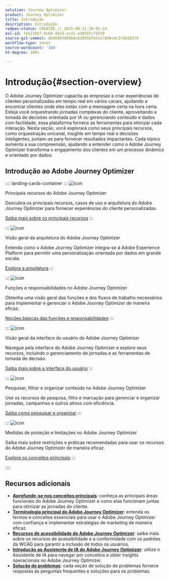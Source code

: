 ```yaml
---
solution: Journey Optimizer
product: Journey Optimizer
title: Introdução
description: Introdução
redpen-status: CREATED_||_2025-08-11_20-05-24
exl-id: fee218bf-8c60-442d-ac41-a3856fc71b70
source-git-commit: d5d6903966b0c62095bfb5a17d94c4c3f4b18379
workflow-type: tm+mt
source-wordcount: '384'
ht-degree: 100%

---
```


# Introdução{#section-overview}

O Adobe Journey Optimizer capacita as empresas a criar experiências de clientes personalizadas em tempo real em vários canais, ajudando a encontrar clientes onde eles estão com a mensagem certa na hora certa. Esteja você orquestrando jornadas complexas do cliente, aproveitando a tomada de decisões orientada por IA ou gerenciando conteúdo e dados com facilidade, essa plataforma fornece as ferramentas para otimizar cada interação. Nesta seção, você explorará como seus principais recursos, como orquestração onicanal, insights em tempo real e decisões inteligentes, juntam-se para fornecer resultados impactantes. Cada tópico aumenta a sua compreensão, ajudando a entender como o Adobe Journey Optimizer transforma o engajamento dos clientes em um processo dinâmico e orientado por dados.

## Introdução ao Adobe Journey Optimizer

:::: landing-cards-container
:::
![icon](https://cdn.experienceleague.adobe.com/icons/book.svg?lang=pt-BR)

Principais recursos do Adobe Journey Optimizer

Descubra os principais recursos, casos de uso e arquitetura do Adobe Journey Optimizer para fornecer experiências do cliente personalizadas.

[Saiba mais sobre os principais recursos](../using/start/get-started.md)
:::

:::
![icon](https://cdn.experienceleague.adobe.com/icons/code-branch.svg?lang=pt-BR)

Visão geral da arquitetura do Adobe Journey Optimizer

Entenda como o Adobe Journey Optimizer integra-se à Adobe Experience Platform para permitir uma personalização orientada por dados em grande escala.

[Explore a arquitetura](../using/start/architecture-concepts-redpen.md)
:::

:::
![icon](https://cdn.experienceleague.adobe.com/icons/list-check.svg?lang=pt-BR)

Funções e responsabilidades no Adobe Journey Optimizer

Obtenha uma visão geral das funções e dos fluxos de trabalho necessários para implementar e gerenciar o Adobe Journey Optimizer de maneira eficaz.

[Noções básicas das funções e responsabilidades](../using/start/quick-start.md)
:::

:::
![icon](https://cdn.experienceleague.adobe.com/icons/gear.svg?lang=pt-BR)

Visão geral da interface do usuário do Adobe Journey Optimizer

Navegue pela interface do Adobe Journey Optimizer e explore seus recursos, incluindo o gerenciamento de jornadas e as ferramentas de tomada de decisão.

[Saiba mais sobre a interface do usuário](../using/start/user-interface.md)
:::

:::
![icon](https://cdn.experienceleague.adobe.com/icons/circle-play.svg?lang=pt-BR)

Pesquisar, filtrar e organizar conteúdo no Adobe Journey Optimizer

Use os recursos de pesquisa, filtro e marcação para gerenciar e organizar jornadas, campanhas e outros ativos com eficiência.

[Saiba como pesquisar e organizar](../using/start/search-filter-categorize.md)
:::

:::
![icon](https://cdn.experienceleague.adobe.com/icons/puzzle-piece.svg?lang=pt-BR)

Medidas de proteção e limitações no Adobe Journey Optimizer

Saiba mais sobre restrições e práticas recomendadas para usar os recursos do Adobe Journey Optimizer de maneira eficaz.

[Explore os conceitos principais](../using/start/guardrails.md)
:::

::::


## Recursos adicionais

- **[Aprofunde-se nos conceitos principais](../using/start/functional-areas-redpen.md)**: conheça as principais áreas funcionais do Adobe Journey Optimizer e como elas funcionam juntas para otimizar as jornadas do cliente.
- **[Terminologia principal do Adobe Journey Optimizer](../using/start/terminology-md-redpen.md)**: entenda os termos e conceitos essenciais para usar o Adobe Journey Optimizer com confiança e implementar estratégias de marketing de maneira eficaz.
- **[Recursos de acessibilidade do Adobe Journey Optimizer](../using/start/accessibility.md)**: saiba mais sobre os recursos de acessibilidade e a conformidade com os padrões da WCAG para garantir a inclusão de todos os usuários.
- **[Introdução ao Assistente de IA do Adobe Journey Optimizer](../using/start/ai-assistant.md)**: utilize o Assistente de IA para navegar por conceitos e obter insights operacionais no Adobe Journey Optimizer.
- **[Solução de problemas](../using/start/troubleshooting.md)**: cada seção de solução de problemas fornece respostas às perguntas frequentes e soluções para os problemas.


